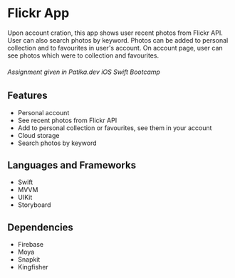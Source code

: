 # Flickr App

Upon account cration, this app shows user recent photos from Flickr API. User can also search photos by keyword. Photos can be added to personal collection and to favourites in user's account. On account page, user can see photos which were to collection and favourites.

###### Assignment given in Patika.dev iOS Swift Bootcamp

## Features

- Personal account
- See recent photos from Flickr API
- Add to personal collection or favourites, see them in your account
- Cloud storage
- Search photos by keyword

## Languages and Frameworks

- Swift
- MVVM
- UIKit
- Storyboard

## Dependencies

- Firebase
- Moya
- Snapkit
- Kingfisher
